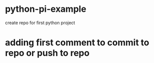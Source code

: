 # python-pi-example
create repo for first python project

# adding first comment to commit to repo or push to repo
